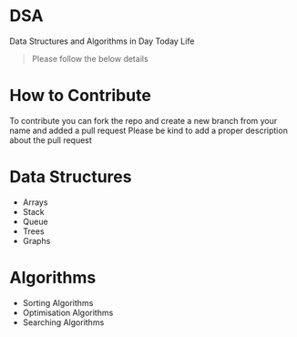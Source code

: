 # DSA
Data Structures and Algorithms in Day Today Life

> Please follow the below details 

# How to Contribute
To contribute you can fork the repo and create a new branch from your name and added a pull request
Please be kind to add a proper description about the pull request

# Data Structures
- Arrays
- Stack
- Queue
- Trees
- Graphs

# Algorithms
- Sorting Algorithms
- Optimisation Algorithms
- Searching Algorithms


